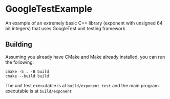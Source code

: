 # GoogleTestExample
An example of an extremely basic C++ library (exponent with unsigned 64 bit integers) that uses GoogleTest unit testing framework 

## Building
Assuming you already have CMake and Make already installed, you can run the following:
```
cmake -S . -B build
cmake --build build
```
The unit test executable is at `build/exponent_test` and the main program executable is at `build/exponent`
